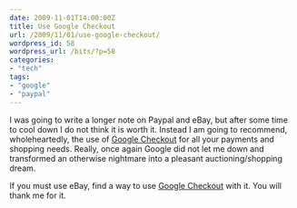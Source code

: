 ```yaml
---
date: 2009-11-01T14:00:00Z
title: Use Google Checkout
url: /2009/11/01/use-google-checkout/
wordpress_id: 58
wordpress_url: /bits/?p=58
categories:
- "tech"
tags:
- "google"
- "paypal"
---
```

I was going to write a longer note on Paypal and eBay, but after some time to cool down I do not think it is worth it. Instead I am going to recommend, wholeheartedly, the use of <a href="http://checkout.google.com/">Google Checkout</a> for all your payments and shopping needs. Really, once again Google did not let me down and transformed an otherwise nightmare into a pleasant auctioning/shopping dream.

If you must use eBay, find a way to use <a href="http://checkout.google.com/">Google Checkout</a> with it. You will thank me for it.
